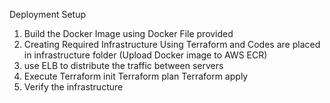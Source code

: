 Deployment Setup
1)	Build the Docker Image using Docker File provided
2)	Creating Required Infrastructure Using Terraform and Codes are placed in infrastructure folder (Upload Docker image to  AWS ECR)
3)	use ELB to distribute the traffic between servers
4)	Execute
Terraform init
Terraform plan 
Terraform apply
5)	Verify the infrastructure
